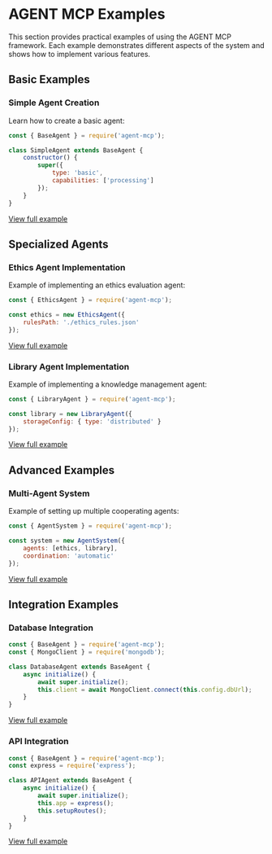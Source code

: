 # AGENT MCP Examples

This section provides practical examples of using the AGENT MCP framework. Each example demonstrates different aspects of the system and shows how to implement various features.

## Basic Examples

### Simple Agent Creation
Learn how to create a basic agent:
```javascript
const { BaseAgent } = require('agent-mcp');

class SimpleAgent extends BaseAgent {
    constructor() {
        super({
            type: 'basic',
            capabilities: ['processing']
        });
    }
}
```

[View full example](./simple-agent.html)

## Specialized Agents

### Ethics Agent Implementation
Example of implementing an ethics evaluation agent:
```javascript
const { EthicsAgent } = require('agent-mcp');

const ethics = new EthicsAgent({
    rulesPath: './ethics_rules.json'
});
```

[View full example](./ethics-agent.html)

### Library Agent Implementation
Example of implementing a knowledge management agent:
```javascript
const { LibraryAgent } = require('agent-mcp');

const library = new LibraryAgent({
    storageConfig: { type: 'distributed' }
});
```

[View full example](./library-agent.html)

## Advanced Examples

### Multi-Agent System
Example of setting up multiple cooperating agents:
```javascript
const { AgentSystem } = require('agent-mcp');

const system = new AgentSystem({
    agents: [ethics, library],
    coordination: 'automatic'
});
```

[View full example](./multi-agent.html)

## Integration Examples

### Database Integration
```javascript
const { BaseAgent } = require('agent-mcp');
const { MongoClient } = require('mongodb');

class DatabaseAgent extends BaseAgent {
    async initialize() {
        await super.initialize();
        this.client = await MongoClient.connect(this.config.dbUrl);
    }
}
```

[View full example](./database-integration.html)

### API Integration
```javascript
const { BaseAgent } = require('agent-mcp');
const express = require('express');

class APIAgent extends BaseAgent {
    async initialize() {
        await super.initialize();
        this.app = express();
        this.setupRoutes();
    }
}
```

[View full example](./api-integration.html)
